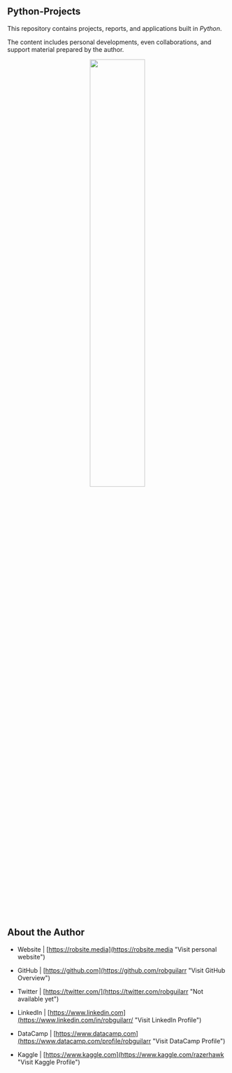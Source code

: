 ## Python-Projects


This repository contains projects, reports, and applications built in <i>Python</i>.

The content includes personal developments, even collaborations, and support material prepared by the author.


<p align="center">
 <img width="50%" height="50%" src="https://i0.wp.com/dataismm.ai/wp-content/uploads/2019/04/python-3-logo-png-transparent.png?ssl=1">
</p>


## About the Author

* Website | [https://robsite.media](https://robsite.media "Visit personal website")

* GitHub | [https://github.com](https://github.com/robguilarr "Visit GitHub Overview")

* Twitter | [https://twitter.com/](https://twitter.com/robguilarr "Not available yet")

* LinkedIn | [https://www.linkedin.com](https://www.linkedin.com/in/robguilarr/ "Visit LinkedIn Profile")

* DataCamp | [https://www.datacamp.com](https://www.datacamp.com/profile/robguilarr "Visit DataCamp Profile")

* Kaggle | [https://www.kaggle.com](https://www.kaggle.com/razerhawk "Visit Kaggle Profile")




